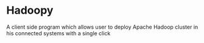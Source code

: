 # Hadoopy
A client side program which allows user to deploy Apache Hadoop cluster in his connected systems with a single click 
